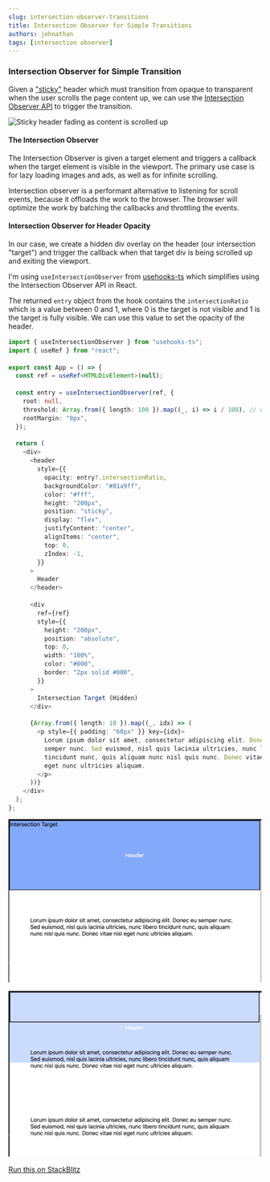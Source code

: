 ```yaml
---
slug: intersection-observer-transitions
title: Intersection Observer for Simple Transitions
authors: johnathan
tags: [intersection observer]
---
```


### Intersection Observer for Simple Transition

Given a ["sticky"](https://developer.mozilla.org/en-US/docs/Web/CSS/position#sticky) header which must transition from opaque to transparent when the user scrolls the page content up, we can use the [Intersection Observer API](https://developer.mozilla.org/en-US/docs/Web/API/Intersection_Observer_API) to trigger the transition.

![Sticky header fading as content is scrolled up](/img/intersection-observer-transitions/scroll-transition.gif)

#### The Intersection Observer

The Intersection Observer is given a target element and triggers a callback when the target element is visible in the viewport. The primary use case is for lazy loading images and ads, as well as for infinite scrolling.

Intersection observer is a performant alternative to listening for scroll events, because it offloads the work to the browser. The browser will optimize the work by batching the callbacks and throttling the events.

#### Intersection Observer for Header Opacity

In our case, we create a hidden div overlay on the header (our intersection "target") and trigger the callback when that target div is being scrolled up and exiting the viewport.

I'm using `useIntersectionObserver` from [usehooks-ts](https://usehooks-ts.com/react-hook/use-intersection-observer) which simplifies using the Intersection Observer API in React.

The returned `entry` object from the hook contains the `intersectionRatio` which is a value between 0 and 1, where 0 is the target is not visible and 1 is the target is fully visible. We can use this value to set the opacity of the header.

```ts
import { useIntersectionObserver } from "usehooks-ts";
import { useRef } from "react";

export const App = () => {
  const ref = useRef<HTMLDivElement>(null);

  const entry = useIntersectionObserver(ref, {
    root: null,
    threshold: Array.from({ length: 100 }).map((_, i) => i / 100), // calls back at 1% intersections [0, 0.01, 0.02, ... 0.99, 1]
    rootMargin: "0px",
  });

  return (
    <div>
      <header
        style={{
          opacity: entry?.intersectionRatio,
          backgroundColor: "#81a9ff",
          color: "#fff",
          height: "200px",
          position: "sticky",
          display: "flex",
          justifyContent: "center",
          alignItems: "center",
          top: 0,
          zIndex: -1,
        }}
      >
        Header
      </header>

      <div
        ref={ref}
        style={{
          height: "200px",
          position: "absolute",
          top: 0,
          width: "100%",
          color: "#000",
          border: "2px solid #000",
        }}
      >
        Intersection Target (Hidden)
      </div>

      {Array.from({ length: 10 }).map((_, idx) => (
        <p style={{ padding: "60px" }} key={idx}>
          Lorum ipsum dolor sit amet, consectetur adipiscing elit. Donec eu
          semper nunc. Sed euismod, nisl quis lacinia ultricies, nunc libero
          tincidunt nunc, quis aliquam nunc nisl quis nunc. Donec vitae nisl
          eget nunc ultricies aliquam.
        </p>
      ))}
    </div>
  );
};
```

![Screenshot with hidden element](/img/intersection-observer-transitions/Screenshot1.png)

![Screenshot 2 with hidden element](/img/intersection-observer-transitions/Screenshot2.png)

[Run this on StackBlitz](https://stackblitz-starters-saun4d.stackblitz.io/)
